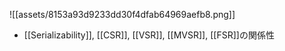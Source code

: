 ![[assets/8153a93d9233dd30f4dfab64969aefb8.png]]

- [[Serializability]], [[CSR]], [[VSR]], [[MVSR]], [[FSR]]の関係性

